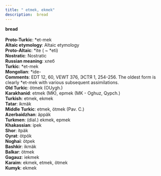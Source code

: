 ```yaml
---
title: " etmek, ekmek"
description:  bread
---
```

<strong> bread</strong><br><br>
<strong>Proto-Turkic</strong>:  *et-mek<br>
<strong>Altaic etymology</strong>:  Altaic etymology<br>
<strong> Proto-Altaic</strong>:  *ite ( ~ *eti)<br>
<strong>Nostratic</strong>:  Nostratic<br>
<strong>Russian meaning</strong>:  хлеб<br>
<strong>Turkic</strong>:  *et-mek<br>
<strong>Mongolian</strong>:  *ide-<br>
<strong>Comments</strong>:  EDT 12, 60, VEWT 376, ЭСТЯ 1, 254-256. The oldest form is clearly *et-mek with various subsequent assimilations.<br>
<strong>Old Turkic</strong>:  ötmek (OUygh.)<br>
<strong>Karakhanid</strong>:  etmek (MK), epmek (MK - Oghuz, Qypch.)<br>
<strong>Turkish</strong>:  etmek, ekmek<br>
<strong>Tatar</strong>:  ikmäk<br>
<strong>Middle Turkic</strong>:  etmek, ötmek (Pav. C.)<br>
<strong>Azerbaidzhan</strong>:  äppäk<br>
<strong>Turkmen</strong>:  (dial.) ekmek, epmek<br>
<strong>Khakassian</strong>:  ipek<br>
<strong>Shor</strong>:  itpäk<br>
<strong>Oyrat</strong>:  ötpök<br>
<strong>Noghai</strong>:  ötpek<br>
<strong>Bashkir</strong>:  ikmäk<br>
<strong>Balkar</strong>:  ötmek<br>
<strong>Gagauz</strong>:  iekmek<br>
<strong>Karaim</strong>:  ekmek, etmek, ötmek<br>
<strong>Kumyk</strong>:  ekmek<br>


